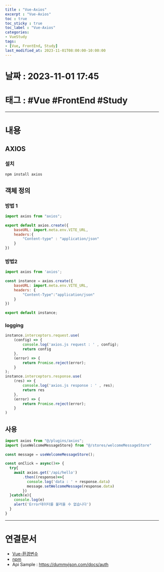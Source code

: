 ```yaml
---
title : "Vue-Axios"
excerpt : "Vue-Axios"
toc : true
toc_sticky : true
toc_label : "Vue-Axios"
categories:
- VueStudy
tags:
- [Vue, FrontEnd, Study]
last_modified_at: 2023-11-01T08:00:00-10:00:00
---
```


# 날짜 : 2023-11-01 17:45

# 태그 : #Vue #FrontEnd #Study 
---

# 내용

## AXIOS

### 설치

```bash
npm install axios
```

## 객체 정의

### 방법 1

```javascript
import axios from "axios";  
  
export default axios.create({  
    baseURL: import.meta.env.VITE_URL,  
    headers:{  
        "Content-type" : "application/json"  
    }  
})
```

### 방법2

```javascript
import axios from 'axios';  
  
const instance = axios.create({  
    baseURL: import.meta.env.VITE_URL,  
    headers: {  
        "Content-Type":"application/json"  
    }  
})  
  
export default instance;
```

### logging

```javascript
instance.interceptors.request.use(  
    (config) => {  
        console.log('axios.js request : ' , config);  
        return config  
    },  
    (error) => {  
        return Promise.reject(error);  
    }  
);  
instance.interceptors.response.use(  
    (res) => {  
        console.log('axios.js response : ' , res);  
        return res  
    },  
    (error) => {  
        return Promise.reject(error);  
    }  
)  
```

## 사용

```javascript
import axios from "@/plugins/axios";  
import {useWelcomeMessageStore} from "@/stores/welcomeMessageStore"  
  
const message = useWelcomeMessageStore();  
  
const onClick = async()=> {  
  try{  
    await axios.get('/api/hello')  
        .then((response)=>{  
          console.log('data : ' + response.data)  
          message.setWelcomeMessage(response.data)  
        })  
  }catch(e){  
    console.log(e)  
    alert('Error데이터를 불러올 수 없습니다')  
  }  
}
```

---

# 연결문서
- [Vue-환경변수](../../vuestudy/vuestudy-Vue-환경변수)
- [npm](../../nodejs/nodejs-npm)
- Api Sample :  https://dummyjson.com/docs/auth